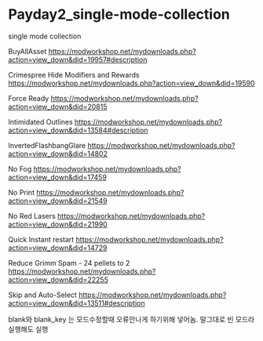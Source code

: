 # Payday2_single-mode-collection
single mode collection

BuyAllAsset
https://modworkshop.net/mydownloads.php?action=view_down&did=19957#description

Crimespree Hide Modifiers and Rewards
https://modworkshop.net/mydownloads.php?action=view_down&did=19590

Force Ready
https://modworkshop.net/mydownloads.php?action=view_down&did=20815

Intimidated Outlines
https://modworkshop.net/mydownloads.php?action=view_down&did=13584#description

InvertedFlashbangGlare
https://modworkshop.net/mydownloads.php?action=view_down&did=14802

No Fog
https://modworkshop.net/mydownloads.php?action=view_down&did=17459

No Print
https://modworkshop.net/mydownloads.php?action=view_down&did=21549

No Red Lasers
https://modworkshop.net/mydownloads.php?action=view_down&did=21990

Quick Instant restart
https://modworkshop.net/mydownloads.php?action=view_down&did=14729

Reduce Grimm Spam - 24 pellets to 2
https://modworkshop.net/mydownloads.php?action=view_down&did=22255

Skip and Auto-Select
https://modworkshop.net/mydownloads.php?action=view_down&did=13511#description


blank와 blank_key 는 모드수정할때 오류안나게 하기위해 넣어놈.
말그대로 빈 모드라 실행해도 실행
